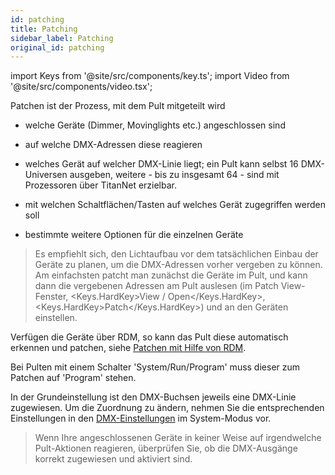 ```yaml
---
id: patching
title: Patching
sidebar_label: Patching
original_id: patching
---
```


import Keys from '@site/src/components/key.ts';
import Video from '@site/src/components/video.tsx';

Patchen ist der Prozess, mit dem Pult mitgeteilt wird

-   welche Geräte (Dimmer, Movinglights etc.) angeschlossen sind

-   auf welche DMX-Adressen diese reagieren

-   welches Gerät auf welcher DMX-Linie liegt; ein Pult kann selbst 16
    DMX-Universen ausgeben, weitere - bis zu insgesamt 64 - sind mit
    Prozessoren über TitanNet erzielbar.

-   mit welchen Schaltflächen/Tasten auf welches Gerät zugegriffen
    werden soll

-   bestimmte weitere Optionen für die einzelnen Geräte

> Es empfiehlt sich, den Lichtaufbau vor dem tatsächlichen Einbau der Geräte zu planen, um die DMX-Adressen vorher vergeben zu können. Am einfachsten patcht man zunächst die Geräte im Pult, und kann dann die vergebenen Adressen am Pult auslesen (im Patch View-Fenster, <Keys.HardKey>View / Open</Keys.HardKey>, <Keys.HardKey>Patch</Keys.HardKey>) und an den Geräten einstellen.

Verfügen die Geräte über RDM, so kann das Pult diese automatisch
erkennen und patchen, siehe [Patchen mit Hilfe von RDM](./patching/patching-new-fixtures-or-dimmers.md#patchen-mit-hilfe-von-rdm).

Bei Pulten mit einem Schalter 'System/Run/Program' muss dieser zum Patchen
auf 'Program' stehen.

In der Grundeinstellung ist den DMX-Buchsen jeweils eine DMX-Linie
zugewiesen. Um die Zuordnung zu ändern, nehmen Sie die entsprechenden
Einstellungen in den [DMX-Einstellungen](./system-settings/dmx-output-mapping.md) im System-Modus vor.

> Wenn Ihre angeschlossenen Geräte in keiner Weise auf irgendwelche Pult-Aktionen reagieren, überprüfen Sie, ob die DMX-Ausgänge korrekt zugewiesen und aktiviert sind.
